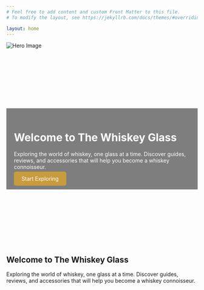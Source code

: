 ```yaml
---
# Feel free to add content and custom Front Matter to this file.
# To modify the layout, see https://jekyllrb.com/docs/themes/#overriding-theme-defaults

layout: home
---
```


![Hero Image](path/to/hero-image.jpg)

  <div class="hero" style="width: 100%; height: 500px; background-image: url('/assets/images/hero-image.jpg'); background-size: cover; background-position: center; display: flex; align-items: center; justify-content: center; color: white;">
    <div style="background: rgba(0, 0, 0, 0.5); padding: 20px;">
      <h1>Welcome to The Whiskey Glass</h1>
      <p>Exploring the world of whiskey, one glass at a time. Discover guides, reviews, and accessories that will help you become a whiskey connoisseur.</p>
      <a href="/guides/" style="color: #fff; background: #c89b3c; padding: 10px 20px; text-decoration: none; border-radius: 5px;">Start Exploring</a>
    </div>
  </div>

  ## Welcome to The Whiskey Glass

  Exploring the world of whiskey, one glass at a time. Discover guides, reviews, and accessories that will help you become a whiskey connoisseur.